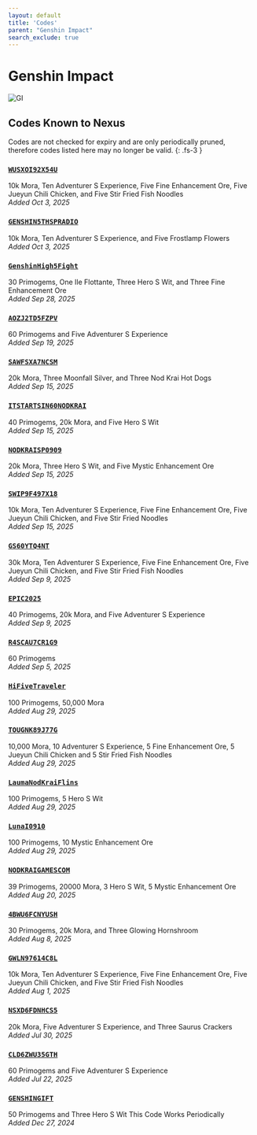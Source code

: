 ```yaml
---
layout: default
title: 'Codes'
parent: "Genshin Impact"
search_exclude: true
---
```


# Genshin Impact

![GI](https://cdn.discordapp.com/emojis/1323743234974814211.png)

## Codes Known to Nexus

Codes are not checked for expiry and are only periodically pruned, therefore codes listed here may no longer be valid.
{: .fs-3 }

### [`WUSXOI92X54U`](https://genshin.hoyoverse.com/en/gift?code=WUSXOI92X54U)

10k Mora, Ten Adventurer S Experience, Five Fine Enhancement Ore, Five Jueyun Chili Chicken, and Five Stir Fried Fish Noodles<br />*Added Oct 3, 2025*

### [`GENSHIN5THSPRADIO`](https://genshin.hoyoverse.com/en/gift?code=GENSHIN5THSPRADIO)

10k Mora, Ten Adventurer S Experience, and Five Frostlamp Flowers<br />*Added Oct 3, 2025*

### [`GenshinHigh5Fight`](https://genshin.hoyoverse.com/en/gift?code=GenshinHigh5Fight)

30 Primogems, One Ile Flottante, Three Hero S Wit, and Three Fine Enhancement Ore<br />*Added Sep 28, 2025*

### [`AOZJ2TD5FZPV`](https://genshin.hoyoverse.com/en/gift?code=AOZJ2TD5FZPV)

60 Primogems and Five Adventurer S Experience<br />*Added Sep 19, 2025*

### [`SAWFSXA7NCSM`](https://genshin.hoyoverse.com/en/gift?code=SAWFSXA7NCSM)

20k Mora, Three Moonfall Silver, and Three Nod Krai Hot Dogs<br />*Added Sep 15, 2025*

### [`ITSTARTSIN60NODKRAI`](https://genshin.hoyoverse.com/en/gift?code=ITSTARTSIN60NODKRAI)

40 Primogems, 20k Mora, and Five Hero S Wit<br />*Added Sep 15, 2025*

### [`NODKRAISP0909`](https://genshin.hoyoverse.com/en/gift?code=NODKRAISP0909)

20k Mora, Three Hero S Wit, and Five Mystic Enhancement Ore<br />*Added Sep 15, 2025*

### [`SWIP9F497X18`](https://genshin.hoyoverse.com/en/gift?code=SWIP9F497X18)

10k Mora, Ten Adventurer S Experience, Five Fine Enhancement Ore, Five Jueyun Chili Chicken, and Five Stir Fried Noodles<br />*Added Sep 15, 2025*

### [`GS60YTQ4NT`](https://genshin.hoyoverse.com/en/gift?code=GS60YTQ4NT)

30k Mora, Ten Adventurer S Experience, Five Fine Enhancement Ore, Five Jueyun Chili Chicken, and Five Stir Fried Fish Noodles<br />*Added Sep 9, 2025*

### [`EPIC2025`](https://genshin.hoyoverse.com/en/gift?code=EPIC2025)

40 Primogems, 20k Mora, and Five Adventurer S Experience<br />*Added Sep 9, 2025*

### [`R4SCAU7CR1G9`](https://genshin.hoyoverse.com/en/gift?code=R4SCAU7CR1G9)

60 Primogems<br />*Added Sep 5, 2025*

### [`HiFiveTraveler`](https://genshin.hoyoverse.com/en/gift?code=HiFiveTraveler)

100 Primogems, 50,000 Mora<br />*Added Aug 29, 2025*

### [`TOUGNK89J77G`](https://genshin.hoyoverse.com/en/gift?code=TOUGNK89J77G)

10,000 Mora, 10 Adventurer S Experience, 5 Fine Enhancement Ore, 5 Jueyun Chili Chicken and 5 Stir Fried Fish Noodles<br />*Added Aug 29, 2025*

### [`LaumaNodKraiFlins`](https://genshin.hoyoverse.com/en/gift?code=LaumaNodKraiFlins)

100 Primogems, 5 Hero S Wit<br />*Added Aug 29, 2025*

### [`LunaI0910`](https://genshin.hoyoverse.com/en/gift?code=LunaI0910)

100 Primogems, 10 Mystic Enhancement Ore<br />*Added Aug 29, 2025*

### [`NODKRAIGAMESCOM`](https://genshin.hoyoverse.com/en/gift?code=NODKRAIGAMESCOM)

39 Primogems, 20000 Mora, 3 Hero S Wit, 5 Mystic Enhancement Ore<br />*Added Aug 20, 2025*

### [`4BWU6FCNYUSH`](https://genshin.hoyoverse.com/en/gift?code=4BWU6FCNYUSH)

30 Primogems, 20k Mora, and Three Glowing Hornshroom<br />*Added Aug 8, 2025*

### [`GWLN97614C8L`](https://genshin.hoyoverse.com/en/gift?code=GWLN97614C8L)

10k Mora, Ten Adventurer S Experience, Five Fine Enhancement Ore, Five Jueyun Chili Chicken, and Five Stir Fried Fish Noodles<br />*Added Aug 1, 2025*

### [`NSXD6FDNHCS5`](https://genshin.hoyoverse.com/en/gift?code=NSXD6FDNHCS5)

20k Mora, Five Adventurer S Experience, and Three Saurus Crackers<br />*Added Jul 30, 2025*

### [`CLD6ZWU35GTH`](https://genshin.hoyoverse.com/en/gift?code=CLD6ZWU35GTH)

60 Primogems and Five Adventurer S Experience<br />*Added Jul 22, 2025*

### [`GENSHINGIFT`](https://genshin.hoyoverse.com/en/gift?code=GENSHINGIFT)

50 Primogems and Three Hero S Wit  This Code Works Periodically<br />*Added Dec 27, 2024*